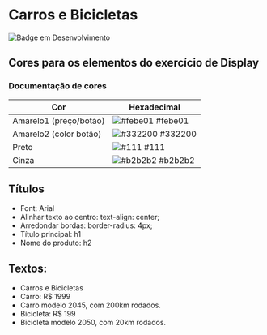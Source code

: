 # Carros e Bicicletas

![Badge em Desenvolvimento](http://img.shields.io/static/v1?label=STATUS&message=EM%20DESENVOLVIMENTO&color=GREEN&style=for-the-badge)

## Cores para os elementos do exercício de Display

### Documentação de cores

| Cor                    | Hexadecimal                                                      |
| ---------------------- | ---------------------------------------------------------------- |
| Amarelo1 (preço/botão) | ![#febe01](https://via.placeholder.com/10/febe01?text=+) #febe01 |
| Amarelo2 (color botão) | ![#332200](https://via.placeholder.com/10/332200?text=+) #332200 |
| Preto                  | ![#111](https://via.placeholder.com/10/111?text=+) #111          |
| Cinza                  | ![#b2b2b2](https://via.placeholder.com/10/b2b2b2?text=+) #b2b2b2 |

## Títulos

- Font: Arial
- Alinhar texto ao centro: text-align: center;
- Arredondar bordas: border-radius: 4px;
- Título principal: h1
- Nome do produto: h2

## Textos:

- Carros e Bicicletas
- Carro: R$ 1999
- Carro modelo 2045, com 200km rodados.
- Bicicleta: R$ 199
- Bicicleta modelo 2050, com 20km rodados.
